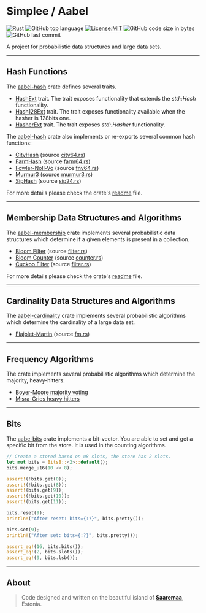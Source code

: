 # Simplee / Aabel

[![Rust](https://github.com/veminovici/aabel/actions/workflows/ci.yml/badge.svg?branch=main)](https://github.com/veminovici/aabel/actions/workflows/ci.yml)
![GitHub top language](https://img.shields.io/github/languages/top/veminovici/aabel)
[![License:MIT](https://img.shields.io/badge/License-MIT-yellow.svg)](https://opensource.org/licenses/MIT)
![GitHub code size in bytes](https://img.shields.io/github/languages/code-size/veminovici/aabel)
![GitHub last commit](https://img.shields.io/github/last-commit/veminovici/aabel)

A project for probabilistic data structures and large data sets.

---

## Hash Functions
The [aabel-hash](./aabel-hash/) crate defines several traits.

- [HashExt](./aabel-hash/src/hash_ext.rs) trait. The trait exposes functionality that extends the *std::Hash* functionality.
- [Hash128Ext](./aabel-hash/src/hash128_ext.rs) trait. The trait exposes functionality available when the hasher is 128bits one.
- [HasherExt](./aabel-hash/src/hasher_ext.rs) trait. The trait exposes *std::Hasher* functionality.

The [aabel-hash](./aabel-hash/) crate also implements or re-exports several common hash functions:
- [CityHash](https://github.com/google/cityhash) (source [city64.rs](./aabel-hash/src/city64.rs))
- [FarmHash](https://github.com/google/farmhash) (source [farm64.rs](./aabel-hash/src/farm64.rs))
- [Fowler-Noll-Vo](https://en.wikipedia.org/wiki/Fowler%E2%80%93Noll%E2%80%93Vo_hash_function) (source [fnv64.rs](./aabel-hash/src/fnv64.rs))
- [Murmur3](https://en.wikipedia.org/wiki/MurmurHash) (source [murmur3.rs](./aabel-hash/src/murmur32.rs))
- [SipHash](https://en.wikipedia.org/wiki/SipHash) (source [sip24.rs](./aabel-hash/src/sip24.rs))

For more details please check the crate's [readme](./hashing/aabel-hash/README.md) file.

---

## Membership Data Structures and Algorithms
The [aabel-membership](./aabel-membership/) crate implements several probabilistic data structures which determine if a given elements is present in a collection.

- [Bloom Filter](https://en.wikipedia.org/wiki/Bloom_filter) (source [filter.rs](./aabel-membership/src/bloom/filter.rs))
- [Bloom Counter](https://en.wikipedia.org/wiki/Counting_Bloom_filter) (source [counter.rs](./aabel-membership/src/bloom/counter.rs)) 
- [Cuckoo Filter](https://en.wikipedia.org/wiki/Cuckoo_filter) (source [filter.rs](./aabel-membership/src/cuckoo/filter.rs))

For more details please check the crate's [readme](./aabel-membership//README.md) file.

---

## Cardinality Data Structures and Algorithms
The [aabel-cardinality](./aabel-cardinality/) crate implements several probabilistic algorithms which determine the cardinality of a large data set.

- [Flajolet-Martin](https://en.wikipedia.org/wiki/Flajolet%E2%80%93Martin_algorithm) (source [fm.rs](./aabel-cardinality/src/fm.rs))

---

## Frequency Algorithms
The crate implements several probabilistic algorithms which determine the majority, heavy-hitters:

- [Boyer-Moore majority voting](https://en.wikipedia.org/wiki/Boyer%E2%80%93Moore_majority_vote_algorithm)
- [Misra-Gries heavy hitters](https://en.wikipedia.org/wiki/Misra%E2%80%93Gries_heavy_hitters_algorithm)

---

## Bits
The [aabe-bits](./aabel-bits/) crate implements a bit-vector. You are able to set and get a specific bit from the store.
It is used in the counting algorithms.

```rust
// Create a stored based on u8 slots, the store has 2 slots.
let mut bits = Bits8::<2>::default();
bits.merge_u16(10 << 8);

assert!(!bits.get(0));
assert!(!bits.get(8));
assert!(bits.get(9));
assert!(!bits.get(10));
assert!(bits.get(11));

bits.reset(9);
println!("After reset: bits={:?}", bits.pretty());

bits.set(9);
println!("After set: bits={:?}", bits.pretty());

assert_eq!(16, bits.bits());
assert_eq!(2, bits.slots());
assert_eq!(9, bits.lsb());
```

---

## About

> Code designed and written on the beautiful island of [**Saaremaa**](https://goo.gl/maps/DmB9ewY2R3sPGFnTA), Estonia.